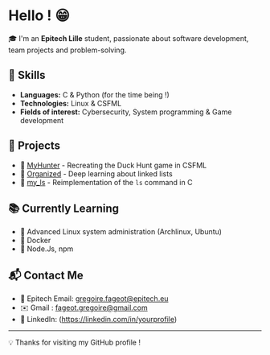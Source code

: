 # Hello ! 😁

🎓 I'm an **Epitech Lille** student, passionate about software development, team projects and problem-solving.

## 🚀 Skills
- **Languages:** C & Python (for the time being !)
- **Technologies:** Linux & CSFML
- **Fields of interest:** Cybersecurity, System programming & Game development

## 📌 Projects
- 🔹 [MyHunter](https://github.com/graigware/MyHunter-Project) - Recreating the Duck Hunt game in CSFML
- 🔹 [Organized](https://github.com/graigware/Organized-Project) - Deep learning about linked lists
- 🔹 [my_ls](https://github.com/graigware/ls-Project) - Reimplementation of the `ls` command in C

## 📚 Currently Learning
- 🔸 Advanced Linux system administration (Archlinux, Ubuntu)
- 🔸 Docker
- 🔸 Node.Js, npm

## 📬 Contact Me
- 📧 Epitech Email: gregoire.fageot@epitech.eu
- ✉️ Gmail : fageot.gregoire@gmail.com
- 💼 LinkedIn: (https://linkedin.com/in/yourprofile)

---

💡 Thanks for visiting my GitHub profile !
